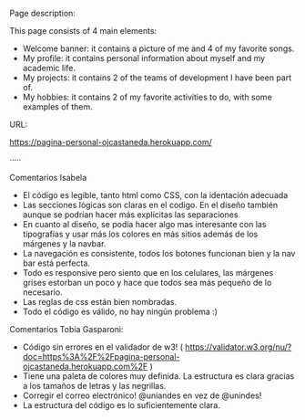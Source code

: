 Page description:

This page consists of 4 main elements:

- Welcome banner: it contains a picture of me and 4 of my favorite songs.
- My profile: it contains personal information about myself and my academic life.
- My projects: it contains 2 of the teams of development I have been part of.
- My hobbies: it contains 2 of my favorite activities to do, with some examples of them.

URL:

https://pagina-personal-ojcastaneda.herokuapp.com/

·····

Comentarios Isabela

- El código es legible, tanto html como CSS, con la identación adecuada
- Las secciones lógicas son claras en el codigo. En el diseño también aunque se podrían hacer más explícitas las separaciones
- En cuanto al diseño, se podía hacer algo mas interesante con las tipografías y usar más los colores en más sitios además de los márgenes y la navbar.
- La navegación es consistente, todos los botones funcionan bien
  y la nav bar está perfecta.
- Todo es responsive pero siento que en los celulares, las márgenes grises estorban un poco y hace que todos sea más pequeño de lo necesario.
- Las reglas de css están bien nombradas.
- Todo el código es válido, no hay ningún problema :)

Comentarios Tobia Gasparoni:
- Código sin errores en el validador de w3! ( https://validator.w3.org/nu/?doc=https%3A%2F%2Fpagina-personal-ojcastaneda.herokuapp.com%2F )
- Tiene una paleta de colores muy definida. La estructura es clara gracias a los tamaños de letras y las negrillas.
- Corregir el correo electrónico! @uniandes en vez de @unindes!
- La estructura del código es lo suficientemente clara.
